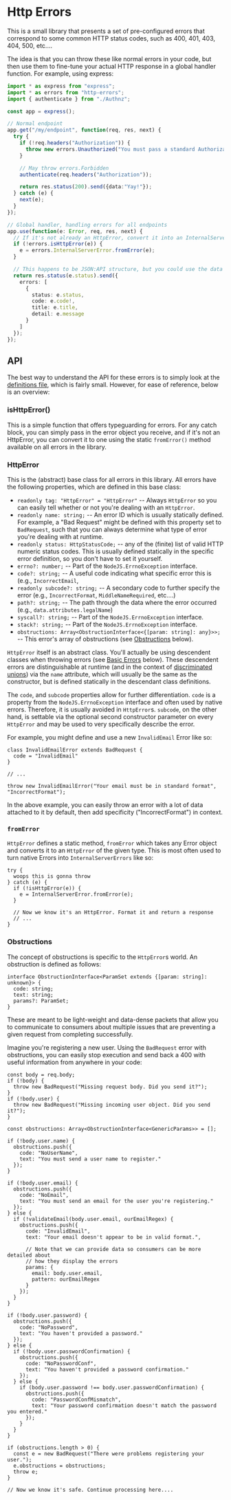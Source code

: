 Http Errors
==========================================================================

This is a small library that presents a set of pre-configured errors that correspond to some common HTTP status codes, such as 400, 401, 403, 404, 500, etc....

The idea is that you can throw these like normal errors in your code, but then use them to fine-tune your actual HTTP response in a global handler function. For example, using express:

```ts
import * as express from "express";
import * as errors from "http-errors";
import { authenticate } from "./Authnz";

const app = express();

// Normal endpoint
app.get("/my/endpoint", function(req, res, next) {
  try {
    if (!req.headers("Authorization")) {
      throw new errors.Unauthorized("You must pass a standard Authorization header to use this endpoint", "MissingAuthHeader");
    }

    // May throw errors.Forbidden
    authenticate(req.headers("Authorization"));

    return res.status(200).send({data:"Yay!"});
  } catch (e) {
    next(e);
  }
});

// Global handler, handling errors for all endpoints
app.use(function(e: Error, req, res, next) {
  // If it's not already an HttpError, convert it into an InternalServerError (500)
  if (!errors.isHttpError(e)) {
    e = errors.InternalServerError.fromError(e);
  }

  // This happens to be JSON:API structure, but you could use the data however you'd like
  return res.status(e.status).send({
    errors: [
      {
        status: e.status,
        code: e.code!,
        title: e.title,
        detail: e.message
      }
    ]
  });
});
```

## API

The best way to understand the API for these errors is to simply look at the
[definitions file](https://github.com/OpenFinanceIO/ts-http-errors/blob/master/src/index.ts),
which is fairly small. However, for ease of reference, below is an overview:


### isHttpError()

This is a simple function that offers typeguarding for errors. For any catch block, you
can simply pass in the error object you receive, and if it's not an HttpError, you can
convert it to one using the static `fromError()` method available on all errors in the library.


### HttpError

This is the (abstract) base class for all errors in this library. All errors have the following
properties, which are defined in this base class:

* `readonly tag: "HttpError" = "HttpError"` -- Always `HttpError` so you can easily tell whether
  or not you're dealing with an `HttpError`.
* `readonly name: string;` -- An error ID which is usually statically defined. For example,
  a "Bad Request" might be defined with this property set to `BadRequest`, such that you can
  always determine what type of error you're dealing with at runtime.
* `readonly status: HttpStatusCode;` -- any of the (finite) list of valid HTTP numeric status
  codes. This is usually defined statically in the specific error definition, so you don't have
  to set it yourself.
* `errno?: number;` -- Part of the `NodeJS.ErrnoException` interface.
* `code?: string;` -- A useful code indicating what specific error this is (e.g., `IncorrectEmail`,
* `readonly subcode?: string;` -- A secondary code to further specify the error (e.g., `IncorrectFormat`,
  `MiddleNameRequired`, etc....)
* `path?: string;` -- The path through the data where the error occurred (e.g.,
  `data.attributes.legalName`)
* `syscall?: string;` -- Part of the `NodeJS.ErrnoException` interface.
* `stack?: string;` -- Part of the `NodeJS.ErrnoException` interface.
* `obstructions: Array<ObstructionInterface<{[param: string]: any}>>;` -- This error's
  array of obstructions (see [Obstructions](#obstructions) below).

`HttpError` itself is an abstract class. You'll actually be using descendent classes when
throwing errors (see [Basic Errors](#basic-errors) below). These descendent errors are
distinguishable at runtime (and in the context of
[discriminated unions](https://www.typescriptlang.org/docs/handbook/advanced-types.html#discriminated-unions))
via the `name` attribute, which will usually be the same as the constructor, but is defined
statically in the descendant class definitions.

The `code`, and `subcode` properties allow for further differentiation. `code` is a property
from the `NodeJS.ErrnoException` interface and often used by native errors. Therefore, it is
usually avoided in `HttpError`s. `subcode`, on the other hand, is settable via the optional
second constructor parameter on every `HttpError` and may be used to very specifically
describe the error.

For example, you might define and use a new `InvalidEmail` Error like so:

```
class InvalidEmailError extends BadRequest {
  code = "InvalidEmail"
}

// ...

throw new InvalidEmailError("Your email must be in standard format", "IncorrectFormat");
```

In the above example, you can easily throw an error with a lot of data attached to it
by default, then add specificity ("IncorrectFormat") in context.


### `fromError`

`HttpError` defines a static method, `fromError` which takes any Error object and converts
it to an `HttpError` of the given type. This is most often used to turn native Errors into
`InternalServerErrors` like so:

```
try {
  woops this is gonna throw
} catch (e) {
  if (!isHttpError(e)) {
    e = InternalServerError.fromError(e);
  }

  // Now we know it's an HttpError. Format it and return a response
  // ...
}
```


### Obstructions

The concept of obstructions is specific to the `HttpError`s world. An obstruction is defined
as follows:

```
interface ObstructionInterface<ParamSet extends {[param: string]: unknown}> {
  code: string;
  text: string;
  params?: ParamSet;
}
```

These are meant to be light-weight and data-dense packets that allow you to communicate to
consumers about multiple issues that are preventing a given request from completing
successfully.

Imagine you're registering a new user. Using the `BadRequest` error with obstructions, you
can easily stop execution and send back a 400 with useful information from anywhere in your
code:

```
const body = req.body;
if (!body) {
  throw new BadRequest("Missing request body. Did you send it?");
}
if (!body.user) {
  throw new BadRequest("Missing incoming user object. Did you send it?");
}

const obstructions: Array<ObstructionInterface<GenericParams>> = [];

if (!body.user.name) {
  obstructions.push({
    code: "NoUserName",
    text: "You must send a user name to register."
  });
}

if (!body.user.email) {
  obstructions.push({
    code: "NoEmail",
    text: "You must send an email for the user you're registering."
  });
} else {
  if (!validateEmail(body.user.email, ourEmailRegex) {
    obstructions.push({
      code: "InvalidEmail",
      text: "Your email doesn't appear to be in valid format.",

      // Note that we can provide data so consumers can be more detailed about
      // how they display the errors
      params: {
        email: body.user.email,
        pattern: ourEmailRegex
      }
    });
  }
}

if (!body.user.password) {
  obstructions.push({
    code: "NoPassword",
    text: "You haven't provided a password."
  });
} else {
  if (!body.user.passwordConfirmation) {
    obstructions.push({
      code: "NoPasswordConf",
      text: "You haven't provided a password confirmation."
    });
  } else {
    if (body.user.password !== body.user.passwordConfirmation) {
      obstructions.push({
        code: "PasswordConfMismatch",
        text: "Your password confirmation doesn't match the password you entered."
      });
    }
  }
}

if (obstructions.length > 0) {
  const e = new BadRequest("There were problems registering your user.");
  e.obstructions = obstructions;
  throw e;
}

// Now we know it's safe. Continue processing here....

```
